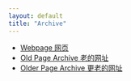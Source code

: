 ```yaml
---
layout: default
title: "Archive"
---
```


- [Webpage 网页](https://bear-resort.github.io)
- [Old Page Archive 老的网址](https://sites.google.com/view/bear-resort/home)
- [Older Page Archive 更老的网址](https://livejohnshopkins.sharepoint.com/sites/mathland/bear_resort)
